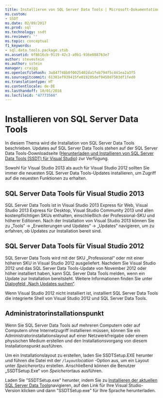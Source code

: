 ```yaml
---
title: Installieren von SQL Server Data Tools | Microsoft-Dokumentation
ms.custom:
- SSDT
ms.date: 02/09/2017
ms.prod: sql
ms.technology: ssdt
ms.reviewer: ''
ms.topic: conceptual
f1_keywords:
- sql.data.tools.package.stub
ms.assetid: 6f8616cb-9119-42c3-a9b1-936e088763e7
author: stevestein
ms.author: sstein
manager: craigg
ms.openlocfilehash: 3a847748b0f0025402da1feb794f5c441ea2a3f5
ms.sourcegitcommit: 61381ef939415fe019285def9450d7583df1fed0
ms.translationtype: HT
ms.contentlocale: de-DE
ms.lasthandoff: 10/01/2018
ms.locfileid: "47773568"
---
```

# <a name="install-sql-server-data-tools"></a>Installieren von SQL Server Data Tools
In diesem Thema wird die Installation von SQL Server Data Tools beschrieben. Updates auf SQL Server Data Tools stehen auf der SQL Server Data Tools-Downloadseite ([Herunterladen und Installieren von SQL Server Data Tools (SSDT) für Visual Studio](http://go.microsoft.com/fwlink/?LinkID=616714)) zur Verfügung.  
  
Sowohl für Visual Studio 2013 als auch für Visual Studio 2012 sollten Sie immer die neuesten SQL Server Data Tools-Updates installieren, um Zugriff auf die neuesten Funktionen zu erhalten.  
  
## <a name="sql-server-data-tools-for-visual-studio-2013"></a>SQL Server Data Tools für Visual Studio 2013  
SQL Server Data Tools ist in Visual Studio 2013 Express für Web, Visual Studio 2013 Express für Desktop, Visual Studio Community 2013 und allen kostenpflichtigen SKUs enthalten, einschließlich der Professional-SKU und höherer Editionen. Nach der Installation von Visual Studio 2013 können Sie zu „Tools“ -> „Erweiterungen und Updates“ -> „Updates“ navigieren, um zu erfahren, ob Updates zur Installation bereit sind.  
  
## <a name="sql-server-data-tools-for-visual-studio-2012"></a>SQL Server Data Tools für Visual Studio 2012  
SQL Server Data Tools wird mit der SKU „Professional“ oder mit einer höheren SKU in Visual Studio 2012 ausgeliefert. Nachdem Sie Visual Studio 2012 und das SQL Server Data Tools-Update von November 2012 oder höher installiert haben, kann SQL Server Data Tools melden, wenn ein Update zur Installation bereitsteht. Weitere Informationen finden Sie unter [Dialogfeld „Nach Updates suchen“](../ssdt/check-for-updates-dialog-box.md).  
  
Wenn Visual Studio 2012 nicht installiert ist, installiert SQL Server Data Tools die integrierte Shell von Visual Studio 2012 und SQL Server Data Tools.  
  
## <a name="administrative-installation-point"></a>Administratorinstallationspunkt  
Wenn Sie SQL Server Data Tools auf mehreren Computern oder auf Computern ohne Internetzugriff installieren müssen, können Sie ein Administratorinstallationslayout auf einer Netzwerkfreigabe oder einem physischen Medium erstellen und den Installationsvorgang von diesem Installationspunkt ausführen.  
  
Um ein Installationslayout zu erstellen, laden Sie SSDTSetup.EXE herunter und führen die Datei mit der `/layout`*location* -Option aus, um ein Layout unter *Speicherort*zu erstellen. Anschließend können die Benutzer „SSDTSetup.Exe“ von *Speicherort*aus ausführen.  
  
Laden Sie "SSDTSetup.exe" herunter, indem Sie zu [Installieren der aktuellen SQL Server Data Tools](http://go.microsoft.com/fwlink/?LinkID=616714)navigieren, auf den Link für Ihre Visual Studio-Version klicken und dann "SSDTSetup.exe" für Ihre Sprache herunterladen.  
  
